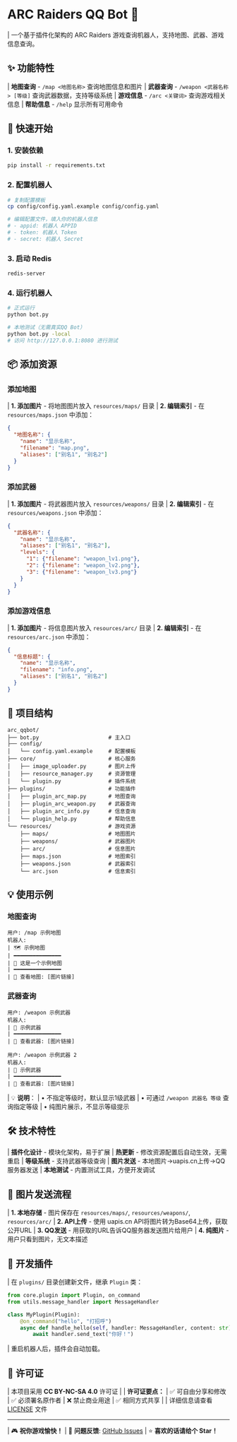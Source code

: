 # ARC Raiders QQ Bot 🤖

| 一个基于插件化架构的 ARC Raiders 游戏查询机器人，支持地图、武器、游戏信息查询。

## ✨ 功能特性

| **地图查询** - `/map <地图名称>` 查询地图信息和图片
| **武器查询** - `/weapon <武器名称> [等级]` 查询武器数据，支持等级系统
| **游戏信息** - `/arc <关键词>` 查询游戏相关信息
| **帮助信息** - `/help` 显示所有可用命令

## 🚀 快速开始

### 1. 安装依赖

```bash
pip install -r requirements.txt
```

### 2. 配置机器人

```bash
# 复制配置模板
cp config/config.yaml.example config/config.yaml

# 编辑配置文件，填入你的机器人信息
# - appid: 机器人 APPID
# - token: 机器人 Token
# - secret: 机器人 Secret
```

### 3. 启动 Redis

```bash
redis-server
```

### 4. 运行机器人

```bash
# 正式运行
python bot.py

# 本地测试（无需真实QQ Bot）
python bot.py -local
# 访问 http://127.0.0.1:8080 进行测试
```

## 📦 添加资源

### 添加地图

| **1. 添加图片** - 将地图图片放入 `resources/maps/` 目录
| **2. 编辑索引** - 在 `resources/maps.json` 中添加：

```json
{
  "地图名称": {
    "name": "显示名称",
    "filename": "map.png",
    "aliases": ["别名1", "别名2"]
  }
}
```

### 添加武器

| **1. 添加图片** - 将武器图片放入 `resources/weapons/` 目录
| **2. 编辑索引** - 在 `resources/weapons.json` 中添加：

```json
{
  "武器名称": {
    "name": "显示名称",
    "aliases": ["别名1", "别名2"],
    "levels": {
      "1": {"filename": "weapon_lv1.png"},
      "2": {"filename": "weapon_lv2.png"},
      "3": {"filename": "weapon_lv3.png"}
    }
  }
}
```

### 添加游戏信息

| **1. 添加图片** - 将信息图片放入 `resources/arc/` 目录
| **2. 编辑索引** - 在 `resources/arc.json` 中添加：

```json
{
  "信息标题": {
    "name": "显示名称",
    "filename": "info.png",
    "aliases": ["别名1", "别名2"]
  }
}
```

## 🔧 项目结构

```
arc_qqbot/
├── bot.py                      # 主入口
├── config/
│   └── config.yaml.example     # 配置模板
├── core/                       # 核心服务
│   ├── image_uploader.py       # 图片上传
│   ├── resource_manager.py     # 资源管理
│   └── plugin.py               # 插件系统
├── plugins/                    # 功能插件
│   ├── plugin_arc_map.py       # 地图查询
│   ├── plugin_arc_weapon.py    # 武器查询
│   ├── plugin_arc_info.py      # 信息查询
│   └── plugin_help.py          # 帮助信息
└── resources/                  # 游戏资源
    ├── maps/                   # 地图图片
    ├── weapons/                # 武器图片
    ├── arc/                    # 信息图片
    ├── maps.json               # 地图索引
    ├── weapons.json            # 武器索引
    └── arc.json                # 信息索引
```

## 💡 使用示例

### 地图查询

```
用户: /map 示例地图
机器人: 
| 🗺️ 示例地图
| ━━━━━━━━━━━━━━━
| 📝 这是一个示例地图
| ━━━━━━━━━━━━━━━
| 🔗 查看地图: [图片链接]
```

### 武器查询

```
用户: /weapon 示例武器
机器人:
| 🔫 示例武器
| ━━━━━━━━━━━━━━━
| 🔗 查看武器: [图片链接]

用户: /weapon 示例武器 2
机器人:
| 🔫 示例武器
| ━━━━━━━━━━━━━━━
| 🔗 查看武器: [图片链接]
```

| 💡 **说明**：
| • 不指定等级时，默认显示1级武器
| • 可通过 `/weapon 武器名 等级` 查询指定等级
| • 纯图片展示，不显示等级提示

## 🛠️ 技术特性

| **插件化设计** - 模块化架构，易于扩展
| **热更新** - 修改资源配置后自动生效，无需重启
| **等级系统** - 支持武器等级查询
| **图片发送** - 本地图片→uapis.cn上传→QQ服务器发送
| **本地测试** - 内置测试工具，方便开发调试

## 📸 图片发送流程

| **1. 本地存储** - 图片保存在 `resources/maps/`, `resources/weapons/`, `resources/arc/`
| **2. API上传** - 使用 uapis.cn API将图片转为Base64上传，获取公开URL
| **3. QQ发送** - 用获取的URL告诉QQ服务器发送图片给用户
| **4. 纯图片** - 用户只看到图片，无文本描述

## 📝 开发插件

| 在 `plugins/` 目录创建新文件，继承 `Plugin` 类：

```python
from core.plugin import Plugin, on_command
from utils.message_handler import MessageHandler

class MyPlugin(Plugin):
    @on_command("hello", "打招呼")
    async def handle_hello(self, handler: MessageHandler, content: str):
        await handler.send_text("你好！")
```

| 重启机器人后，插件会自动加载。

## 📄 许可证

| 本项目采用 **CC BY-NC-SA 4.0** 许可证
| 
| **许可证要点：**
| ✅ 可自由分享和修改
| ✅ 必须署名原作者
| ❌ 禁止商业用途
| ✅ 相同方式共享
|
| 详细信息请查看 [LICENSE](LICENSE) 文件

---

| 🎮 **祝你游戏愉快！**
| 📧 **问题反馈**: [GitHub Issues](https://github.com/xiaoyueyoqwq/arc_qqbot/issues)
| ⭐ **喜欢的话请给个 Star！**
